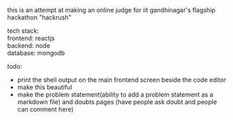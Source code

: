 this is an attempt at making an online judge for iit gandhinagar's flagship hackathon "hackrush"

tech stack:<br>
frontend: reactjs <br> 
backend: node <br>
database: mongodb <br>


todo: 
- print the shell output on the main frontend screen beside the code editor
- make this beautiful
- make the problem statement(ability to add a problem statement as a markdown file) and doubts pages (have people ask doubt and people can comment here)
